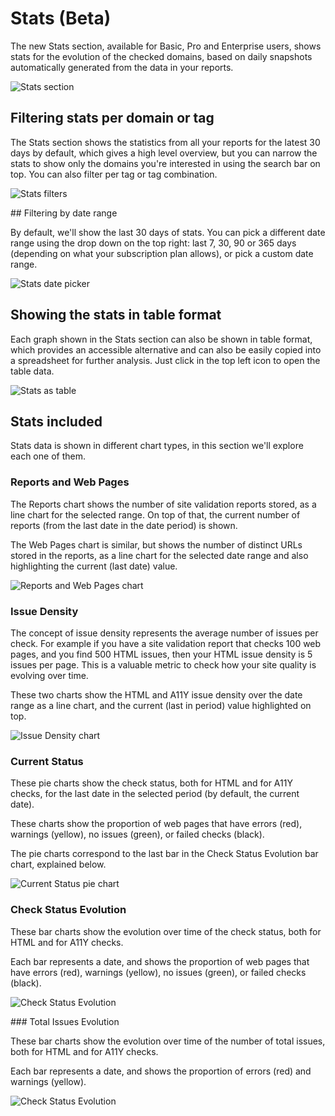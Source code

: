# Stats (Beta)

The new Stats section, available for Basic, Pro and Enterprise users, shows stats for the evolution of the checked domains, based on daily snapshots automatically generated from the data in your reports.

![Stats section](img/stats/stats.png)

## Filtering stats per domain or tag

The Stats section shows the statistics from all your reports for the latest 30 days by default, which gives a high level overview, but you can narrow the stats to show only the domains you're interested in using the search bar on top. You can also filter per tag or tag combination.

![Stats filters](img/stats/stats-filter.png)

## Filtering by date range

By default, we'll show the last 30 days of stats. You can pick a different date range using the drop down on the top right: last 7, 30, 90 or 365 days (depending on what your subscription plan allows), or pick a custom date range.

![Stats date picker](img/stats/stats-dates.png)

## Showing the stats in table format

Each graph shown in the Stats section can also be shown in table format, which provides an accessible alternative and can also be easily copied into a spreadsheet for further analysis. Just click in the top left icon to open the table data.

![Stats as table](img/stats/stats-data-table.png)

## Stats included

Stats data is shown in different chart types, in this section we'll explore each one of them.

### Reports and Web Pages

The Reports chart shows the number of site validation reports stored, as a line chart for the selected range. On top of that, the current number of reports (from the last date in the date period) is shown.

The Web Pages chart is similar, but shows the number of distinct URLs stored in the reports, as a line chart for the selected date range and also highlighting the current (last date) value.

![Reports and Web Pages chart](img/stats/stats-reports-web-pages.png)

### Issue Density

The concept of issue density represents the average number of issues per check. For example if you have a site validation report that checks 100 web pages, and you find 500 HTML issues, then your HTML issue density is 5 issues per page. This is a valuable metric to check how your site quality is evolving over time.

These two charts show the HTML and A11Y issue density over the date range as a line chart, and the current (last in period) value highlighted on top.

![Issue Density chart](img/stats/stats-density.png)

### Current Status

These pie charts show the check status, both for HTML and for A11Y checks, for the last date in the selected period (by default, the current date).

These charts show the proportion of web pages that have errors (red), warnings (yellow), no issues (green), or failed checks (black).

The pie charts correspond to the last bar in the Check Status Evolution bar chart, explained below.

![Current Status pie chart](img/stats/stats-current-status.png)

### Check Status Evolution

These bar charts show the evolution over time of the check status, both for HTML and for A11Y checks.

Each bar represents a date, and shows the proportion of web pages that have errors (red), warnings (yellow), no issues (green), or failed checks (black).

![Check Status Evolution](img/stats/stats-check-status.png)

### Total Issues Evolution

These bar charts show the evolution over time of the number of total issues, both for HTML and for A11Y checks.

Each bar represents a date, and shows the proportion of errors (red) and warnings (yellow).

![Check Status Evolution](img/stats/stats-total-issues.png)
